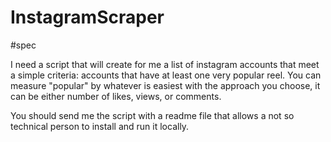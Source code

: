 ﻿# InstagramScraper


#spec

I need a script that will create for me a list of instagram accounts that meet a simple criteria: accounts that have at least one very popular reel. You can measure "popular" by whatever is easiest with the approach you choose, it can be either number of likes, views, or comments.

You should send me the script with a readme file that allows a not so technical person to install and run it locally.
